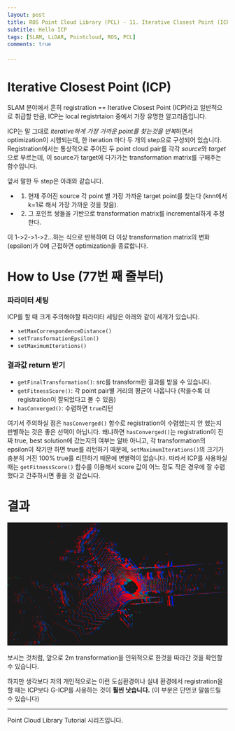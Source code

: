 ```yaml
---
layout: post
title: ROS Point Cloud Library (PCL) - 11. Iterative Closest Point (ICP)
subtitle: Hello ICP
tags: [SLAM, LiDAR, Pointcloud, ROS, PCL]
comments: true

---
```


# Iterative Closest Point (ICP)

SLAM 분야에서 흔히 registration == Iterative Closest Point (ICP)라고 일반적으로 취급할 만큼, ICP는 local registrtaion 중에서 가장 유명한 알고리즘입니다. 

ICP는 말 그대로 *iterative하게 가장 가까운 point를 찾는것을 반복*하면서 optimization이 시행되는데, 한 iteration 마다 두 개의 step으로 구성되어 있습니다. Registration에서는 통상적으로 주어진 두 point cloud pair를 각각 *source*와 *target*으로 부르는데, 이 source가 target에 다가가는 transformation matrix를 구해주는 함수입니다.

앞서 말한 두 step은 아래와 같습니다.

* 1. 현재 주어진 source 각 point 별 가장 가까운 target point를 찾는다 (knn에서 k=1로 해서 가장 가까운 것을 찾음).  
* 2. 그 포인트 쌍들을 기반으로 transformation matrix를 incremental하게 추정한다.

이 1->2->1->2...하는 식으로 반복하여 더 이상 transformation matrix의 변화(epsilon)가 0에 근접하면 optimization을 종료합니다.


# How to Use (77번 째 줄부터)

<script src="https://gist.github.com/LimHyungTae/639e39853fe465ffe941417821cc87e0.js"></script>

### 파라미터 세팅

ICP를 할 때 크게 주의해야할 파라미터 세팅은 아래와 같이 세개가 있습니다.

* `setMaxCorrespondenceDistance()`
* `setTransformationEpsilon()`
* `setMaximumIterations()`

### 결과값 return 받기

* `getFinalTransformation()`: src를 transform한 결과를 받을 수 있습니다.
* `getFitnessScore()`: 각 point pair별 거리의 평균이 나옵니다 (작을수록 더 registration이 잘되었다고 볼 수 있음)
* `hasConverged()`: 수렴하면 `true`리턴

여기서 주의하실 점은 `hasConverged()` 함수로 registration이 수렴했는지 안 했는지 판별하는 것은 좋은 선택이 아닙니다. 왜냐하면 `hasConverged()`는 registration이 진짜 true, best solution에 갔는지의 여부는 알바 아니고, 각 transformation의 epsilon이 작기만 하면 true를 리턴하기 때문에, `setMaximumIterations()`의 크기가 충분히 거진 100% true를 리턴하기 때문에 변별력이 없습니다. 따라서 ICP를 사용하실 때는 `getFitnessScore()` 함수를 이용해서 score 값이 어느 정도 작은 경우에 잘 수렴했다고 간주하시면 좋을 것 같습니다. 


# 결과

![img](/img/icp_result.png)

보시는 것처럼, 앞으로 2m transformation을 인위적으로 한것을 따라간 것을 확인할 수 있습니다.

하지만 생각보다 저의 개인적으로는 이런 도심환경이나 실내 환경에서 registration을 할 때는 ICP보다 G-ICP를 사용하는 것이 **훨씬 낫습니다.** (이 부분은 단언코 말씀드릴 수 있습니다)


---

Point Cloud Library Tutorial 시리즈입니다.

